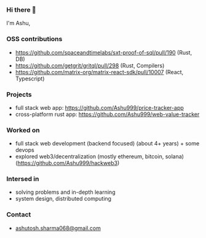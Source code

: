 ### Hi there 👋

I'm Ashu,

### OSS contributions
- https://github.com/spaceandtimelabs/sxt-proof-of-sql/pull/190 (Rust, DB)
- https://github.com/getgrit/gritql/pull/298 (Rust, Compilers)
- https://github.com/matrix-org/matrix-react-sdk/pull/10007 (React, Typescript)

### Projects 
- full stack web app: https://github.com/Ashu999/price-tracker-app
- cross-platform rust app: https://github.com/Ashu999/web-value-tracker

### Worked on
- full stack web development (backend focused) (about 4+ years) + some devops
- explored web3/decentralization (mostly ethereum, bitcoin, solana)  (https://github.com/Ashu999/hackweb3)

### Intersed in
- solving problems and in-depth learning
- system design, distributed computing

### Contact
- ashutosh.sharma068@gmail.com
